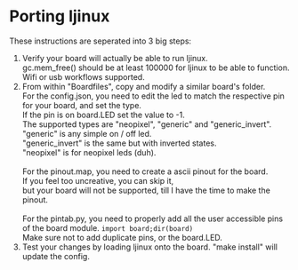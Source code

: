 # Porting ljinux

These instructions are seperated into 3 big steps:

1) Verify your board will actually be able to run ljinux.<br />
    gc.mem_free() should be at least 100000 for ljinux to be able to function.<br />
    Wifi or usb workflows supported.<br />
2) From within "Boardfiles", copy and modify a similar board's folder.<br />
    For the config.json, you need to edit the led to match the respective pin for your board, and set the type.<br />
     If the pin is on board.LED set the value to -1.<br />
     The supported types are "neopixel", "generic" and "generic_invert".<br />
     "generic" is any simple on / off led.<br />
     "generic_invert" is the same but with inverted states.<br />
     "neopixel" is for neopixel leds (duh).<br />
     <br />
    For the pinout.map, you need to create a ascii pinout for the board.<br />
     If you feel too uncreative, you can skip it,<br />
      but your board will not be supported, till I have the time to make the pinout.<br />
    <br />
    For the pintab.py, you need to properly add all the user accessible pins of the board module.
     <code>import board;dir(board)</code><br />
     Make sure not to add duplicate pins, or the board.LED.<br />
3) Test your changes by loading ljinux onto the board.
    "make install" will update the config.
